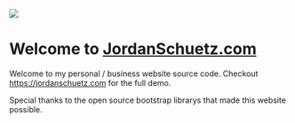 <img src="https://imgur.com/tItQH1K.jpg">

# Welcome to <a href="https://jordanschuetz.com">JordanSchuetz.com</a>

Welcome to my personal / business website source code.  Checkout https://jordanschuetz.com for the full demo.

Special thanks to the open source bootstrap librarys that made this website possible. 
